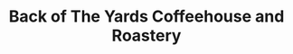 ---
title: "Back of The Yards Coffeehouse and Roastery"
url: /chicago/back-of-the-yards-coffeehouse-and-roastery/
shop: Kaffee
---